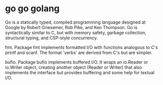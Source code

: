 # go go golang

Go is a statically typed, compiled programming language designed at Google by Robert Griesemer, Rob Pike, and Ken Thompson. Go is syntactically similar to C, but with memory safety, garbage collection, structural typing, and CSP-style concurrency.

fmt. Package fmt implements formatted I/O with functions analogous to C's printf and scanf. The format 'verbs' are derived from C's but are simpler.

bufio. Package bufio implements buffered I/O. It wraps an io.Reader or io.Writer object, creating another object (Reader or Writer) that also implements the interface but provides buffering and some help for textual I/O.



